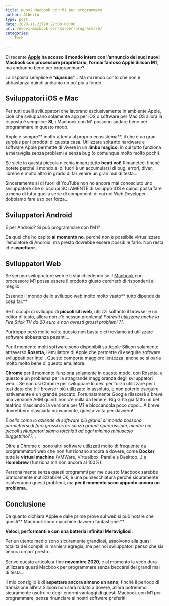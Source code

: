 ```yaml
---
title: Nuovi Macbook con M1 per programmare
author: Alberto
type: post
date: 2020-11-22T20:22:00+00:00
url: /nuovi-macbook-con-m1-per-programmare/
categories:
  - Tech

---
```

Di recente **<a href="https://www.apple.com/it/" target="_blank" rel="noreferrer noopener">Apple</a> ha scosso il mondo intero **con l’annuncio dei suoi nuovi Macbook con processore proprietario, l’ormai famoso** Apple Silicon M1**, ma andranno bene per programmare?

La risposta semplice è “**_dipende_**“… Ma mi rendo conto che non è abbastanza quindi andiamo un po’ più a fondo.

## Sviluppatori iOS e Mac

Per tutti quelli sviluppatori che lavorano esclusivamente in ambiente Apple, cioè che sviluppano solamente app per iOS o software per Mac OS allora la risposta è semplice: **SI**, i Macbook con M1 possono andare bene per programmare in questo modo.

Apple è sempre** molto attenta al proprio ecosistema**, il che è un gran surplus per i prodotti di questa casa. Utilizzare soltanto hardware e software Apple permette di vivere in un **limbo magico**, in cui tutto funziona a meraviglia senza problemi e senza bug (o comunque molto molto pochi).

Se siete in questa piccola nicchia innanzitutto **beati voi!** Rimaneteci finché potete perché il mondo al di fuori è un accumularsi di bug, errori, diver, librerie e molto altro in grado di far venire un gran mal di testa…

Sinceramente al di fuori di YouTube non ho ancora mai conosciuto uno sviluppatore che si occupi SOLAMENTE di sviluppo iOS e quindi possa fare a meno di tutta quella serie di componenti di cui noi Web Developer dobbiamo fare uso per forza…

## Sviluppatori Android

E per Android? Si può programmare con l’M1?

Da quel che ho capito **al momento no**, perché non è possibile virtualizzare l’emulatore di Android, ma presto dovrebbe essere possibile farlo. Non resta che **aspettare**…

## Sviluppatori Web

Se sei uno sviluppatore web e ti stai chiedendo se il [Macbook][1] con processore M1 possa essere il prodotto giusto cercherò di risponderti al meglio.

Essendo il mondo dello sviluppo web molto molto vasto** tutto dipende da cosa fai.**

Se ti occupi di sviluppo di **piccoli siti web**, utilizzi soltanto il browser e un editor di testo, allora non c’è nessun problema! _Potresti utilizzare anche la Fire Stick TV da 20 euro e non avresti grossi problemi ??._

Purtroppo però molte volte questo non basta e ci troviamo ad utilizzare software abbastanza pesanti…

Per il momento molti software sono disponibili su Apple Silicon solamente attraverso **Rosetta**, l’emulatore di Apple che permette di eseguire software sviluppati per Intel . Questo comporta maggiore lentezza, anche se si parla molto molto bene di questo emulatore.

**Chrome** per il momento funziona solamente in questo modo, con Rosetta, e questo è un problema per la stragrande maggioranza degli sviluppatori web… Se non usi Chrome per sviluppare lo devi per forza utilizzare per i test dato che è il browser più utilizzato in assoluto, e non poterlo eseguire nativamente è un grande peccato. Fortunatamente Google rilascerà a breve una versione ARM quindi non c’è nulla da temere. Big G ha già fatto un bel teatrino rilasciando la versione per M1 e bloccandola poco dopo… A breve dovrebbero rilasciarla nuovamente, questa volta per davvero!

_È bello come le aziende di software più grandi al mondo possono permettersi di fare grossi errori senza grandi ripercussioni, mentre noi piccoli sviluppatori siamo torchiati ad ogni minimo minuscolo buggettino??…_

Oltre a Chrome ci sono altri software utilizzati molto di frequente da programmatori web che non funzionano ancora a dovere, come **Docker**, tutte le **virtual machine** (VMWare, Virtualbox, Parallels Desktop…) e **Homebrew** (funziona ma non ancora al 100%).

Personalmente senza questi programmi per me questo Macbook sarebbe praticamente inutilizzabile! Ok, è una punzecchiatura perché sicuramente risolveranno questi problemi, ma **per il momento sono appunto ancora un problema.**

## Conclusione

Da quanto dichiara Apple e dalle prime prove sul web si può notare che questi** Macbook sono macchine davvero fantastiche.**

**Veloci, performanti e con una batteria infinita! Meravigliosi.**

Per un utente medio sono sicuramente grandiosi, assolvono alla quasi totalità dei compiti in maniera egregia, ma per noi sviluppatori penso che sia ancora un po’ presto…

Scrivo questo articolo a fine **novembre 2020**, e al momento la vedo dura utilizzare questi Macbook per programmare senza beccarsi dei grandi mal di testa…

Il mio consiglio è di **aspettare ancora almeno un anno**, finché il periodo di transizione all’era Silicon non sarà rodato a dovere, allora potremmo sicuramente usufruire degli enormi vantaggi di questi Macbook con M1 per programmare, senza rinunciare ai nostri software preferiti!

 [1]: /nuovo-macbook-pro-2020-per-sviluppo-web/